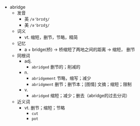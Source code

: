 - abridge
  - 发音
    - 英 `/ə'brɪdʒ/`
    - 美 `/ə'brɪdʒ/`
  - 词义
    - vt. 缩短，删节，节略，精简
  - 记忆
    - a + bridge(桥) → 桥缩短了两地之间的距离 → 缩短， 删节
  - 同根词
    - adj.
      - `abridged` 删节的；削减的
    - n.
      - `abridgement` 节略，缩写；减少
      - `abridgment` 删节；删节本；[图情] 文摘；缩短；限制
    - v.
      - `abridged` 缩短；减少；删去（abridge的过去分词）
  - 近义词
    - vt. 删节；缩短；节略
      - `cut`
      - `pot`
